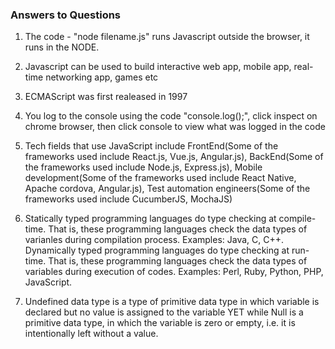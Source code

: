 ### Answers to Questions

1. The code - "node filename.js" runs Javascript outside the browser, it runs in the NODE.

2. Javascript can be used to build interactive web app, mobile app, real-time networking app, games etc

3. ECMAScript was first realeased in 1997

4. You log to the console using the code "console.log();", click inspect on chrome browser, then click console to view what was logged in the code

5. Tech fields that use JavaScript include FrontEnd(Some of the frameworks used include React.js, Vue.js, Angular.js), BackEnd(Some of the frameworks used include Node.js, Express.js), Mobile development(Some of the frameworks used include React Native, Apache cordova, Angular.js), Test automation engineers(Some of the frameworks used include CucumberJS, MochaJS)

6. Statically typed programming languages do type checking at compile-time. That is, these programming languages check the data types of varianles during compilation process. Examples: Java, C, C++. Dynamically typed programming languages do type checking at run-time. That is, these programming languages check the data types of variables during execution of codes. Examples: Perl, Ruby, Python, PHP, JavaScript.

7. Undefined data type is a type of primitive data type in which variable is declared but no value is assigned to the variable YET while Null is a primitive data type, in which the variable is zero or empty, i.e. it is intentionally left without a value.
